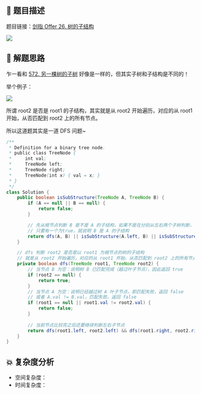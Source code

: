 ## 📃 题目描述

题目链接：[剑指 Offer 26. 树的子结构](https://leetcode.cn/problems/shu-de-zi-jie-gou-lcof/)

![](https://cs-wiki.oss-cn-shanghai.aliyuncs.com/img/image-20221004112502062.png)

## 🔔 解题思路

乍一看和 [572. 另一棵树的子树](https://leetcode.cn/problems/subtree-of-another-tree/) 好像是一样的，但其实子树和子结构是不同的！

举个例子：

![](https://cs-wiki.oss-cn-shanghai.aliyuncs.com/img/image-20221004113819595.png)

所谓 root2 是否是 root1 的子结构，其实就是从 root2 开始遍历，对应的从 root1 开始，从否匹配到 root2 上的所有节点。

所以这道题其实是一道 DFS 问题~


```java
/**
 * Definition for a binary tree node.
 * public class TreeNode {
 *     int val;
 *     TreeNode left;
 *     TreeNode right;
 *     TreeNode(int x) { val = x; }
 * }
 */
class Solution {
    public boolean isSubStructure(TreeNode A, TreeNode B) {
        if (A == null || B == null) {
            return false;
        }

        // 先从根节点判断 B 是不是 A 的子结构，如果不是在分别从左右两个子树判断，
        // 只要有一个为true，就说明 B 是 A 的子结构
        return dfs(A, B) || isSubStructure(A.left, B) || isSubStructure(A.right, B);
    }

    // dfs 判断 root2 是否是以 root1 为根节点的树的子结构
    // 就是从 root2 开始遍历，对应的从 root1 开始，从否匹配到 root2 上的所有节点
    private boolean dfs(TreeNode root1, TreeNode root2) {
        // 当节点 B 为空：说明树 B 已匹配完成（越过叶子节点），因此返回 true
        if (root2 == null) {
            return true;
        }
        // 当节点 A 为空：说明已经越过树 A 叶子节点，即匹配失败，返回 false
        // 或者 A.val != B.val，匹配失败，返回 false
        if (root1 == null || root1.val != root2.val) {
            return false;
        }
        
        // 当前节点比较完之后还要继续判断左右子节点
        return dfs(root1.left, root2.left) && dfs(root1.right, root2.right);
    }
}
```

## 💥 复杂度分析

- 空间复杂度：
- 时间复杂度：

